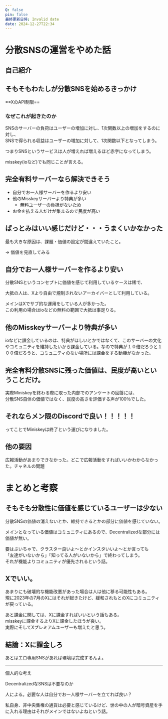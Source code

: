 ```yaml
---
Q: false
pin: false
最終更新日時: Invalid date
date: 2024-12-27T22:34
---
```

  

  

# 分散SNSの運営をやめた話

## 自己紹介

  

## そもそもわたしが分散SNSを始めるきっかけ

==XのAPI制限==

### なぜこれが起きたのか

SNSのサーバーの負荷はユーザーの増加に対し、1次関数以上の増加をするのに対し、  
SNSで得られる収益はユーザーの増加に対して、1次関数以下となってしまう。  

  

つまりSNSというサービスは人が増えれば増えるほど赤字になってしまう。

misskey(ioなど)でも同じことが言える。

  

## 完全有料サーバーなら解決できそう

- 自分でお一人様サーバーを作るより安い
- 他のMisskeyサーバーより特典が多い
    - 無料ユーザーの負担がないため
- お金を払える人だけが集まるので民度が高い

  

## ぱっとみはいい感じだけど・・・うまくいかなかった

最も大きな原因は、課題・価値の設定が間違えていたこと。

→ 価値を見直してみる

  

## 自分でお一人様サーバーを作るより安い

分散SNSというコンセプトに価値を感じて利用しているケースは稀で、

大抵の人は、Xより自由で規制されないアーカイバーとして利用している。

メインはXでサブ的な運用をしている人が多かった。  
この利用の場合はioなどの無料の範囲で大抵は事足りる。  

## 他のMisskeyサーバーより特典が多い

ioなどに課金しているのは、特典がほしいとかではなくて、このサーバーの文化やコミュニティを維持したいから課金している。なので特典が１０倍だろうと１００倍だろうと、コミュニティのない場所には課金をする動機がなかった。

## 完全有料分散SNSに残った価値は、民度が高いということだけ。

実際Miniskeyを終わる際に取った内部でのアンケートの回答には、  
分散SNS自体の価値ではなく、民度の高さを評価する声が100％でした。  

## それならメン限のDiscordで良い！！！！！

ってことでMiniskeyは終了という運びになりました。

## 他の要因

広報活動があまりできなかった。どこで広報活動をすればいいかわからなかった。チャネルの問題

  

# まとめと考察

## そもそも分散性に価値を感じているユーザーは少ない

分散SNSの価値の消えないとか、維持できるとかの部分に価値を感じていない。

メインとなっている価値はコミュニティにあるので、Decentralizedな部分には価値が無い。

要はぶいちゃで、クラスター良いよ～とかインスタいいよ～とか言っても  
「友達がいないから」「知ってる人がいないから」で終わってしまう。  
それが機能よりコミュニティが優先されるという話。  

## Xでいい。

あまりにも破壊的な機能改悪があった場合は人は他に移る可能性もある。  
現に2023年の7月のXにはそれが起きたけど、緩和されもとのXにコミュニティが戻っている。  

あと課金に関しては、Xに課金すればいいという話もある。  
misskeyに課金するよりXに課金したほうが良い。  
実際にそしてXプレミアムユーザーも増えたと思う。  

  

## 結論：Xに課金しろ

あとはエロ専用SNSがあれば環境は完成するんよ。

  

---

  

  

  

  

  

  

個人的な考え

DecentralizedなSNSは不要なのか

人による。必要な人は自分でお一人様サーバーを立てれば良い？

私自身、非中央集権の通貨は必要と感じているけど、世の中の人が暗号資産を手に入れる理由はそれがメインではないよねという話。